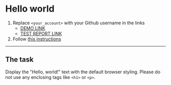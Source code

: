 # Hello world
1. Replace `<your_account>` with your Github username in the links
    - [DEMO LINK](https://PolishchukViacheslav.github.io/layout_hello-world/) <br>
    - [TEST REPORT LINK](https://PolishchukViacheslav.github.io/layout_hello-world/report/html_report/)
2. Follow [this instructions](https://mate-academy.github.io/layout_task-guideline/)
___

## The task
Display the "Hello, world!" text with the default browser styling. Please do not
use any enclosing tags like `<h1>` or `<p>`.
